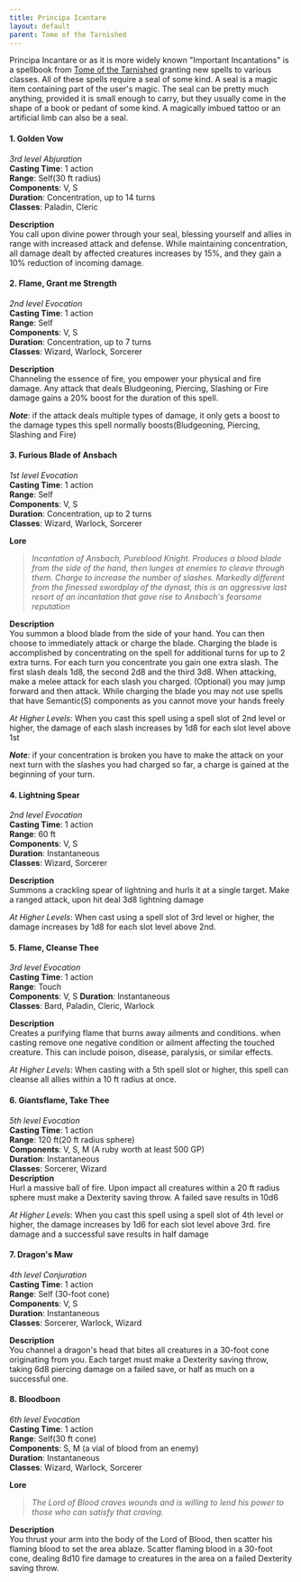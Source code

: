```yaml
---
title: Principa Icantare
layout: default
parent: Tome of the Tarnished
---
```


Principa Incantare or as it is more widely known "Important Incantations" is a spellbook from [Tome of the Tarnished](/Tome%20of%20the%20Tarnished/) granting new spells to various classes. All of these spells require a seal of some kind. A seal is a magic item containing part of the user's magic. The seal can be pretty much anything, provided it is small enough to carry, but they usually come in the shape of a book or pedant of some kind. A magically imbued tattoo or an artificial limb can also be a seal.

#### 1. Golden Vow
_3rd level Abjuration_  
**Casting Time**: 1 action  
**Range**: Self(30 ft radius)  
**Components**: V, S  
**Duration**: Concentration, up to 14 turns  
**Classes**: Paladin, Cleric  

**Description**  
You call upon divine power through your seal, blessing yourself and allies in range with increased attack and defense. While maintaining concentration, all damage dealt by affected creatures increases by 15%, and they gain a 10% reduction of incoming damage.
#### 2. Flame, Grant me Strength
_2nd level Evocation_  
**Casting Time**: 1 action  
**Range**: Self  
**Components**: V, S  
**Duration**: Concentration, up to 7 turns  
**Classes**: Wizard, Warlock, Sorcerer  

**Description**  
Channeling the essence of fire, you empower your physical and fire damage. Any attack that deals Bludgeoning, Piercing, Slashing or Fire damage gains a 20% boost for the duration of this spell. 

_**Note**_: if the attack deals multiple types of damage, it only gets a boost to the damage types this spell normally boosts(Bludgeoning, Piercing, Slashing and Fire)

#### 3. Furious Blade of Ansbach
_1st level Evocation_  
**Casting Time**: 1 action  
**Range**: Self  
**Components**: V, S  
**Duration**: Concentration, up to 2 turns  
**Classes**: Wizard, Warlock, Sorcerer  

**Lore**
> _Incantation of Ansbach, Pureblood Knight. Produces a blood blade from the side of the hand, then lunges at enemies to cleave through them. Charge to increase the number of slashes. Markedly different from the finessed swordplay of the dynast, this is an aggressive last resort of an incantation that gave rise to Ansbach's fearsome reputation_

**Description**  
You summon a blood blade from the side of your hand. You can then choose to immediately attack or charge the blade. Charging the blade is accomplished by concentrating on the spell for additional turns for up to 2 extra turns. For each turn you concentrate you gain one extra slash. The first slash deals 1d8, the second 2d8 and the third 3d8. When attacking, make a melee attack for each slash you charged. (Optional) you may jump forward and then attack. While charging the blade you may not use spells that have Semantic(S) components as you cannot move your hands freely

_At Higher Levels:_ When you cast this spell using a spell slot of 2nd level or higher, the damage of each slash increases by 1d8 for each slot level above 1st

_**Note**:_ if your concentration is broken you have to make the attack on your next turn with the slashes you had charged so far, a charge is gained at the beginning of your turn.
#### 4. Lightning Spear
_2nd level Evocation_    
**Casting Time**: 1 action    
**Range**: 60 ft    
**Components**: V, S    
**Duration**: Instantaneous    
**Classes**: Wizard, Sorcerer    

**Description**  
Summons a crackling spear of lightning and hurls it at a single target. Make a ranged attack, upon hit deal 3d8 lightning damage

_At Higher Levels_: When cast using a spell slot of 3rd level or higher, the damage increases by 1d8 for each slot level above 2nd.
#### 5. Flame, Cleanse Thee
_3rd level Evocation_  
**Casting Time**: 1 action  
**Range**: Touch  
**Components**: V, S
**Duration**: Instantaneous  
**Classes**: Bard, Paladin, Cleric, Warlock  

**Description**  
Creates a purifying flame that burns away ailments and conditions. when casting remove one negative condition or ailment affecting the touched creature. This can include poison, disease, paralysis, or similar effects.

_At Higher Levels_: When casting with a 5th spell slot or higher, this spell can cleanse all allies within a 10 ft radius at once.
#### 6. Giantsflame, Take Thee
_5th level Evocation_  
**Casting Time**: 1 action  
**Range**: 120 ft(20 ft radius sphere)  
**Components**: V, S, M (A ruby worth at least 500 GP)  
**Duration**: Instantaneous  
**Classes**: Sorcerer, Wizard  
**Description**  
Hurl a massive ball of fire. Upon impact all creatures within a 20 ft radius sphere must make a Dexterity saving throw. A failed save results in 10d6

_At Higher Levels_: When you cast this spell using a spell slot of 4th level or higher, the damage increases by 1d6 for each slot level above 3rd. fire damage and a successful save results in half damage
#### 7. Dragon's Maw
_4th level Conjuration_  
**Casting Time**: 1 action  
**Range**: Self (30-foot cone)  
**Components**: V, S  
**Duration**: Instantaneous  
**Classes**: Sorcerer, Warlock, Wizard  

**Description**  
You channel a dragon's head that bites all creatures in a 30-foot cone originating from you. Each target must make a Dexterity saving throw, taking 6d8 piercing damage on a failed save, or half as much on a successful one.
#### 8. Bloodboon
_6th level Evocation_  
**Casting Time**: 1 action  
**Range**: Self(30 ft cone)  
**Components**: S, M (a vial of blood from an enemy)  
**Duration**: Instantaneous  
**Classes**: Wizard, Warlock, Sorcerer  

**Lore**
> _The Lord of Blood craves wounds and is willing to lend his power to those who can satisfy that craving._

**Description**  
You thrust your arm into the body of the Lord of Blood, then scatter his flaming blood to set the area ablaze. Scatter flaming blood in a 30-foot cone, dealing 8d10 fire damage to creatures in the area on a failed Dexterity saving throw.